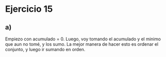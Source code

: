 # Ejercicio 15 

## a) 
Empiezo con acumulado = 0. Luego, voy tomando el acumulado y el minimo que aun no tomé, y los sumo. 
La mejor manera de hacer esto es ordenar el conjunto, y luego ir sumando en orden. 
